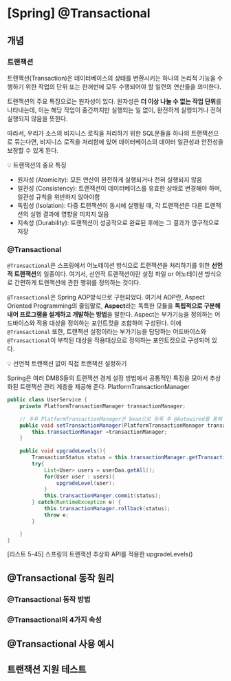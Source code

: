 # [Spring] @Transactional



## 개념

### 트랜잭션

트랜잭션(Transaction)은 데이터베이스의 상태를 변환시키는 하나의 논리적 기능을 수행하기 위한 작업의 단위 또는 한꺼번에 모두 수행되어야 할 일련의 연산들을 의미한다. 

트랜잭션의 주요 특징으로는 원자성이 있다. 원자성은 **더 이상 나눌 수 없는 작업 단위**를 나타내는데, 이는 해당 작업이 중간까지만 실행되는 일 없이, 완전하게 실행되거나 전혀 실행되지 않음을 뜻한다. 

따라서, 우리가 소스의 비지니스 로직을 처리하기 위한 SQL문들을 하나의 트랜잭션으로 묶는다면, 비지니스 로직을 처리함에 있어 데이터베이스의 데이터 일관성과 안전성을 보장할 수 있게 된다.



:bulb: 트랜잭션의 중요 특징

- 원자성 (Atomicity): 모든 연산이 완전하게 실행되거나 전혀 실행되지 않음
- 일관성 (Consistency): 트랜잭션이 데이터베이스를 유효한 상태로 변경해야 하며, 일관성 규칙을 위반하지 않아야함
- 독립성 (Isolation): 다중 트랜잭션이 동시에 실행될 때, 각 트랜잭션은 다른 트랜잭션의 실행 결과에 영향을 미치지 않음
- 지속성 (Durability): 트랜잭션이 성공적으로 완료된 후에는 그 결과가 영구적으로 저장



### @Transactional

`@Transactional`은 스프링에서 어노테이션 방식으로 트랜잭션을 처리하기를 위한 **선언적 트랜잭션**의 일종이다. 여기서, 선언적 트랜잭션이란 설정 파일 or 어노테이션 방식으로 간편하게 트랜잭션에 관한 행위를 정의하는 것이다.

`@Transactional`은 Spring AOP방식으로 구현되었다. 여기서 AOP란, Aspect Oriented Programming의 줄임말로, **Aspect**라는 독특한 모듈을 **독립적으로 구분해 내어 프로그램을 설계하고 개발하는 방법**을 말한다. Aspect는 부가기능을 정의하는 어드바이스와 적용 대상을 정의하는 포인트컷을 조합하여 구성된다. 이에 `@Transactional`  또한, 트랜잭션 설정이라는 부가기능을 담당하는 어드바이스와  `@Transactional`이 부착된 대상을 적용대상으로 정의하는 포인트컷으로 구성되어 있다.



:bulb: 선언적 트랜잭션 없이 직접 트랜잭션 설정하기

Spring은 여러 DMBS들의 트랜잭션 경계 설정 방법에서 공통적인 특징을 모아서 추상화된 트랜잭션 관리 계층을 제공해 준다. PlatformTransactionManager



```java
public class UserService {
    private PlatformTransactionManager transactionManager;
    
    // 추후 PlatformTransactionManager은 bean으로 등록 후 @Autowired를 통해 주입 받음
    public void setTransactionManager(PlatformTransactionManager transactionManager){
    	this.transactionManager =transactionManager;
    }
    
    public void upgradeLevels(){
        TransactionStatus status = this.transactionManager.getTransaction(new DefaultTransactionDefinition());
        try{
            List<User> users = userDao.getAll();
            for(User user : users){
                upgradeLevel(user);
            }
	        this.transactionManger.commit(status);
        } catch(RuntimeException e) {
            this.transactionManager.rollback(status);
            throw e;
        }

    }
}
```

[리스트 5-45] 스프링의 트랜잭션 추상화 API를 적용한 upgradeLevels()





## @Transactional 동작 원리



### @Transactional 동작 방법



### @Transactional의 4가지 속성



## @Transactional 사용 예시





## 트랜잭션 지원 테스트





